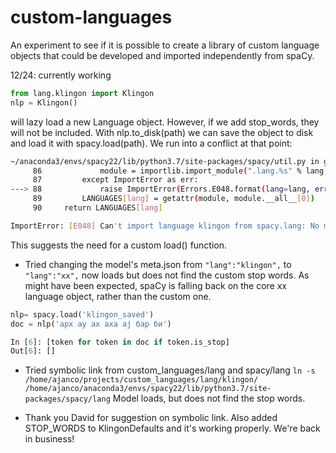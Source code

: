 # custom-languages

An experiment to see if it is possible to create a library of custom language objects that could be developed and imported independently from spaCy. 

12/24: currently working 
```python 
from lang.klingon import Klingon
nlp = Klingon()  
```
will lazy load a new Language object.  However, if we add stop_words, they will not be included.  With nlp.to_disk(path) we can save the object to disk and load it with spacy.load(path).  We run into a conflict at that point:
```bash
~/anaconda3/envs/spacy22/lib/python3.7/site-packages/spacy/util.py in get_lang_class(lang)
     86             module = importlib.import_module(".lang.%s" % lang, "spacy")
     87         except ImportError as err:
---> 88             raise ImportError(Errors.E048.format(lang=lang, err=err))
     89         LANGUAGES[lang] = getattr(module, module.__all__[0])
     90     return LANGUAGES[lang]

ImportError: [E048] Can't import language klingon from spacy.lang: No module named 'spacy.lang.klingon'
```
This suggests the need for a custom load() function.

* Tried changing the model's meta.json from `"lang":"klingon",` to `"lang":"xx",` now loads but does not find the custom stop words.  As might have been expected, spaCy is falling back on the core xx language object, rather than the custom one.  

```python
nlp= spacy.load('klingon_saved')
doc = nlp('арх ау ах аха ај бар би')                               

In [6]: [token for token in doc if token.is_stop]  
Out[6]: []
```
* Tried symbolic link from custom_languages/lang and spacy/lang
`ln -s /home/ajanco/projects/custom_languages/lang/klingon/  /home/ajanco/anaconda3/envs/spacy22/lib/python3.7/site-packages/spacy/lang`
Model loads, but does not find the stop words.

* Thank you David for suggestion on symbolic link.  Also added STOP_WORDS to KlingonDefaults and it's working properly. We're back in business!